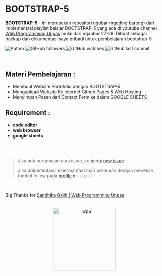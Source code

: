# BOOTSTRAP-5

**BOOTSTRAP-5** -  Ini merupakan repositori ngobar (ngoding bareng) dari implementasi playlist belajar BOOTSTRAP-5 yang ada di youtube channel [Web Progrramming Unpas](https://www.youtube.com/watch?v=LkR-9Z1sle8&list=PLFIM0718LjIV46XyERoDIlBWl2tMmmm8X) mulai dari ngaobar 27-29. Dibuat sebagai backup dan dokumentasi saya pribadi untuk pembelajaran bootstrap-5

![Author](https://img.shields.io/badge/made%20by-Ardywsptr-blue)
![GitHub followers](https://img.shields.io/github/followers/Ardywsptr?style=social)
![GitHub watches](https://img.shields.io/github/stars/Ardywsptr/ardywsptr.github.io?style=social)
![GitHub last commit](https://img.shields.io/github/last-commit/Ardywsptr/ardywsptr.github.io)

<br clear="both">

## Materi Pembelajaran :
- Membuat Website Portofolio dengan BOOTSTRAP-5
- Mengupload Website Ke Internet Github Pages & Web Hosting
- Menyimpan Pesan dari Contact Form ke dalam GOOGLE SHEETS

## Requirement :

* **code editor**
* **web browser**
* **google sheets**


<br clear="both">
<br clear="both">

> Jika ada pertanyaan atau issue, kunjungi [new issue](https://github.com/Ardywsptr/ardywsptr.github.io/issues/new)
>
>Jika dokumentasi ini bermanfaat mari berteman dengan menekan tombol follow pada [profile](https://github.com/Ardywsptr) ini ☺☺☺

<br clear="both">

Big Thanks for [Sandhika Galih | Web Programming Unpas](https://www.youtube.com/@sandhikagalihWPU)

<br clear="both">

<div align="center">
  <img src="https://i.postimg.cc/BvnhgP58/wpu.png" alt="wpu" width="200px">
</div>

